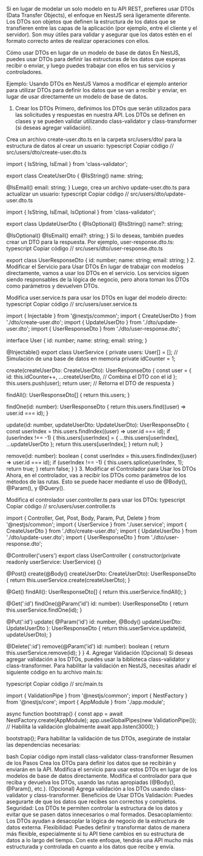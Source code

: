 Si en lugar de modelar un solo modelo en tu API REST, prefieres usar DTOs (Data Transfer Objects), el enfoque en NestJS será ligeramente diferente. Los DTOs son objetos que definen la estructura de los datos que se transfieren entre las capas de la aplicación (por ejemplo, entre el cliente y el servidor). Son muy útiles para validar y asegurar que los datos estén en el formato correcto antes de realizar operaciones con ellos.

Cómo usar DTOs en lugar de un modelo de base de datos
En NestJS, puedes usar DTOs para definir las estructuras de los datos que esperas recibir o enviar, y luego puedes trabajar con ellos en tus servicios y controladores.

Ejemplo: Usando DTOs en NestJS
Vamos a modificar el ejemplo anterior para utilizar DTOs para definir los datos que se van a recibir y enviar, en lugar de usar directamente un modelo de base de datos.

1. Crear los DTOs
Primero, definimos los DTOs que serán utilizados para las solicitudes y respuestas en nuestra API. Los DTOs se definen en clases y se pueden validar utilizando class-validator y class-transformer (si deseas agregar validación).

Crea un archivo create-user.dto.ts en la carpeta src/users/dto/ para la estructura de datos al crear un usuario:
typescript
Copiar código
// src/users/dto/create-user.dto.ts

import { IsString, IsEmail } from 'class-validator';

export class CreateUserDto {
  @IsString()
  name: string;

  @IsEmail()
  email: string;
}
Luego, crea un archivo update-user.dto.ts para actualizar un usuario:
typescript
Copiar código
// src/users/dto/update-user.dto.ts

import { IsString, IsEmail, IsOptional } from 'class-validator';

export class UpdateUserDto {
  @IsOptional()
  @IsString()
  name?: string;

  @IsOptional()
  @IsEmail()
  email?: string;
}
Si lo deseas, también puedes crear un DTO para la respuesta. Por ejemplo, user-response.dto.ts:
typescript
Copiar código
// src/users/dto/user-response.dto.ts

export class UserResponseDto {
  id: number;
  name: string;
  email: string;
}
2. Modificar el Servicio para Usar DTOs
En lugar de trabajar con modelos directamente, vamos a usar los DTOs en el servicio. Los servicios siguen siendo responsables de la lógica de negocio, pero ahora toman los DTOs como parámetros y devuelven DTOs.

Modifica user.service.ts para usar los DTOs en lugar del modelo directo:
typescript
Copiar código
// src/users/user.service.ts

import { Injectable } from '@nestjs/common';
import { CreateUserDto } from './dto/create-user.dto';
import { UpdateUserDto } from './dto/update-user.dto';
import { UserResponseDto } from './dto/user-response.dto';

interface User {
  id: number;
  name: string;
  email: string;
}

@Injectable()
export class UserService {
  private users: User[] = []; // Simulación de una base de datos en memoria
  private idCounter = 1;

  create(createUserDto: CreateUserDto): UserResponseDto {
    const user = {
      id: this.idCounter++,
      ...createUserDto, // Combina el DTO con el id
    };
    this.users.push(user);
    return user; // Retorna el DTO de respuesta
  }

  findAll(): UserResponseDto[] {
    return this.users;
  }

  findOne(id: number): UserResponseDto {
    return this.users.find((user) => user.id === id);
  }

  update(id: number, updateUserDto: UpdateUserDto): UserResponseDto {
    const userIndex = this.users.findIndex((user) => user.id === id);
    if (userIndex !== -1) {
      this.users[userIndex] = { ...this.users[userIndex], ...updateUserDto };
      return this.users[userIndex];
    }
    return null;
  }

  remove(id: number): boolean {
    const userIndex = this.users.findIndex((user) => user.id === id);
    if (userIndex !== -1) {
      this.users.splice(userIndex, 1);
      return true;
    }
    return false;
  }
}
3. Modificar el Controlador para Usar los DTOs
Ahora, en el controlador, vas a recibir los DTOs como parámetros de los métodos de las rutas. Esto se puede hacer mediante el uso de @Body(), @Param(), y @Query().

Modifica el controlador user.controller.ts para usar los DTOs:
typescript
Copiar código
// src/users/user.controller.ts

import { Controller, Get, Post, Body, Param, Put, Delete } from '@nestjs/common';
import { UserService } from './user.service';
import { CreateUserDto } from './dto/create-user.dto';
import { UpdateUserDto } from './dto/update-user.dto';
import { UserResponseDto } from './dto/user-response.dto';

@Controller('users')
export class UserController {
  constructor(private readonly userService: UserService) {}

  @Post()
  create(@Body() createUserDto: CreateUserDto): UserResponseDto {
    return this.userService.create(createUserDto);
  }

  @Get()
  findAll(): UserResponseDto[] {
    return this.userService.findAll();
  }

  @Get(':id')
  findOne(@Param('id') id: number): UserResponseDto {
    return this.userService.findOne(id);
  }

  @Put(':id')
  update(
    @Param('id') id: number,
    @Body() updateUserDto: UpdateUserDto
  ): UserResponseDto {
    return this.userService.update(id, updateUserDto);
  }

  @Delete(':id')
  remove(@Param('id') id: number): boolean {
    return this.userService.remove(id);
  }
}
4. Agregar Validación (Opcional)
Si deseas agregar validación a los DTOs, puedes usar la biblioteca class-validator y class-transformer. Para habilitar la validación en NestJS, necesitas añadir el siguiente código en tu archivo main.ts:

typescript
Copiar código
// src/main.ts

import { ValidationPipe } from '@nestjs/common';
import { NestFactory } from '@nestjs/core';
import { AppModule } from './app.module';

async function bootstrap() {
  const app = await NestFactory.create(AppModule);
  app.useGlobalPipes(new ValidationPipe()); // Habilita la validación globalmente
  await app.listen(3000);
}

bootstrap();
Para habilitar la validación de tus DTOs, asegúrate de instalar las dependencias necesarias:

bash
Copiar código
npm install class-validator class-transformer
Resumen de los Pasos
Crea los DTOs para definir los datos que se recibirán y enviarán en la API.
Modifica el servicio para usar estos DTOs en lugar de los modelos de base de datos directamente.
Modifica el controlador para que reciba y devuelva los DTOs, usando las rutas apropiadas (@Body(), @Param(), etc.).
(Opcional) Agrega validación a los DTOs usando class-validator y class-transformer.
Beneficios de Usar DTOs
Validación: Puedes asegurarte de que los datos que recibes son correctos y completos.
Seguridad: Los DTOs te permiten controlar la estructura de los datos y evitar que se pasen datos innecesarios o mal formados.
Desacoplamiento: Los DTOs ayudan a desacoplar la lógica de negocio de la estructura de datos externa.
Flexibilidad: Puedes definir y transformar datos de manera más flexible, especialmente si tu API tiene cambios en su estructura de datos a lo largo del tiempo.
Con este enfoque, tendrás una API mucho más estructurada y controlada en cuanto a los datos que recibe y envía.
